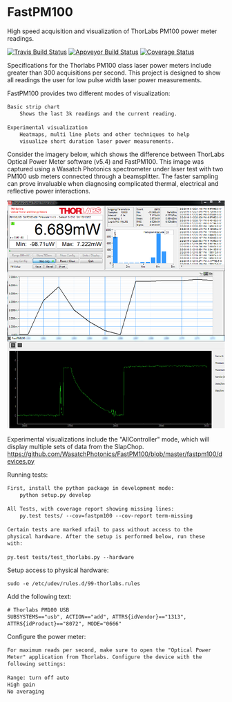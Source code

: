 # FastPM100
High speed acquisition and visualization of ThorLabs PM100 power meter
readings.

[![Travis Build Status](https://travis-ci.org/WasatchPhotonics/FastPM100.svg?branch=master)](https://travis-ci.org/WasatchPhotonics/FastPM100?branch=master)
[![Appveyor Build Status](https://ci.appveyor.com/api/projects/status/ruqnlbwuwl31lp6n/branch/master?svg=true)](https://ci.appveyor.com/project/NathanHarrington/FastPM100)
[![Coverage Status](https://coveralls.io/repos/WasatchPhotonics/FastPM100/badge.svg?branch=master&service=github)](https://coveralls.io/github/WasatchPhotonics/FastPM100?branch=master)

Specifications for the Thorlabs PM100 class laser power meters include
greater than 300 acquisitions per second. This project is designed to
show all readings the user for low pulse width laser power measurements.

FastPM100 provides two different modes of visualization:

    Basic strip chart
        Shows the last 3k readings and the current reading.

    Experimental visualization
        Heatmaps, multi line plots and other techniques to help
        visualize short duration laser power measurements.

Consider the imagery below, which shows the difference between ThorLabs
Optical Power Meter software (v5.4) and FastPM100. This image was
captured using a Wasatch Photonics spectrometer under laser test with
two PM100 usb meters connected through a beamsplitter. The faster
sampling can prove invaluable when diagnosing complicated thermal,
electrical and reflective power interactions.

![FastPM100 comparison screenshot](/fastpm100/assets/images/application_screenshot.png "Comparison screenshot")



Experimental visualizations include the "AllController" mode, which will
display multiple sets of data from the SlapChop. 
https://github.com/WasatchPhotonics/FastPM100/blob/master/fastpm100/devices.py




Running tests:

    First, install the python package in development mode:
        python setup.py develop

    All Tests, with coverage report showing missing lines:
        py.test tests/ --cov=fastpm100 --cov-report term-missing

    Certain tests are marked xfail to pass without access to the
    physical hardware. After the setup is performed below, run these
    with:

    py.test tests/test_thorlabs.py --hardware

Setup access to physical hardware:

    sudo -e /etc/udev/rules.d/99-thorlabs.rules

Add the following text:

    # Thorlabs PM100 USB
    SUBSYSTEMS=="usb", ACTION=="add", ATTRS{idVendor}=="1313", ATTRS{idProduct}=="8072", MODE="0666"

Configure the power meter:

    For maximum reads per second, make sure to open the "Optical Power
    Meter" application from Thorlabs. Configure the device with the
    following settings:

    Range: turn off auto
    High gain
    No averaging
